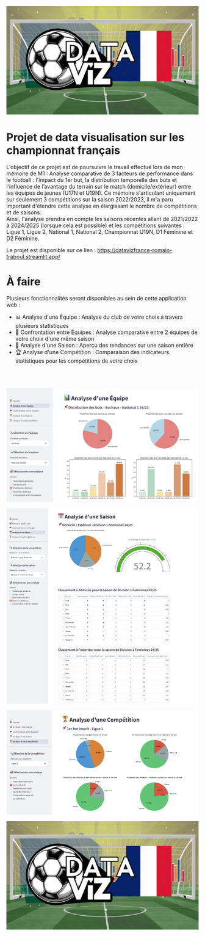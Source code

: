 ![Image quality](Image/logo_1.jpg)


# Projet de data visualisation sur les championnat français

L'objectif de ce projet est de poursuivre le travail effectué lors de mon mémoire de M1 : Analyse comparative de 3 facteurs de performance dans le football : l'impact du 1er but, la distribution temporelle des buts et l’influence de l’avantage du terrain sur le match (domicile/extérieur) entre les équipes de jeunes (U17N et U19N).
Ce mémoire s'articulant uniquement sur seulement 3 compétitions sur la saison 2022/2023, il m'a paru important d'étendre cette analyse en élargissant le nombre de compétitions et de saisons.  
Ainsi, l'analyse prendra en compte les saisons récentes allant de 2021/2022 à 2024/2025 (lorsque cela est possible) et les compétitions suivantes : Ligue 1, Ligue 2, National 1, National 2, Championnat U19N, D1 Féminine et D2 Féminine.

Le projet est disponible sur ce lien : https://datavizfrance-romain-traboul.streamlit.app/

# À faire

Plusieurs fonctionnalités seront disponibles au sein de cette application web : 

- 📊 Analyse d'une Équipe : Analyse du club de votre choix à travers plusieurs statistiques
- 🥊 Confrontation entre Équipes : Analyse comparative entre 2 équipes de votre choix d'une même saison
- 📅 Analyse d'une Saison : Aperçu des tendances sur une saison entière
- 🏆 Analyse d'une Compétition : Comparaison des indicateurs statistiques pour les compétitions de votre choix

<br/><br/>

![Image quality](Image/photo_equipe.jpg)

![Image quality](Image/photo_saison.jpg)

![Image quality](Image/photo_competition.jpg)

![Image quality](Image/logo_1.jpg)